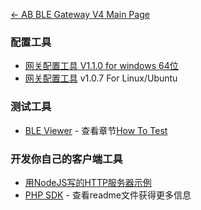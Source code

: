 [← AB BLE Gateway V4 Main Page](AB_BLE_Gateway_V4.md)

### 配置工具

- [网关配置工具 V1.1.0 for windows 64位](http://7fvk57.com1.z0.glb.clouddn.com/gw4-config-tool-setup-v1.1.0.exe.zip)
- [网关配置工具](http://7fvk57.com1.z0.glb.clouddn.com/gw4-config-tool-v1.0.7-amd64.deb) v1.0.7 For Linux/Ubuntu

### 测试工具

- [BLE Viewer](http://7fvk57.com1.z0.glb.clouddn.com/ble-viewer-setup-v1.0.0.exe.zip) - 查看章节[How To Test](Quick_Start_For_AB_BLE_Gateway_V4#How_To_Test.md)

### 开发你自己的客户端工具

- [用NodeJS写的HTTP服务器示例](https://github.com/AprilBrother/ab-ble-gateway-sdk/tree/master/tools/http-server/gateway4-nodejs)
- [PHP SDK](https://github.com/AprilBrother/ab-ble-gateway-sdk-php) - 查看readme文件获得更多信息

